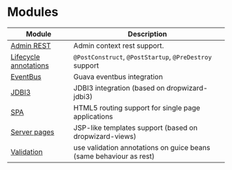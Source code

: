 # Modules


Module | Description
-------|------------
[Admin REST](../extras/admin-rest.md) | Admin context rest support.
[Lifecycle annotations](../extras/lifecycle-annotations.md) | `@PostConstruct`, `@PostStartup`, `@PreDestroy` support
[EventBus](../extras/eventbus.md) | Guava eventbus integration
[JDBI3](../extras/jdbi3.md) | JDBI3 integration (based on dropwizard-jdbi3)
[SPA](../extras/spa.md) | HTML5 routing support for single page applications
[Server pages](../extras/gsp.md) | JSP-like templates support (based on dropwizard-views)
[Validation](../extras/validation.md) | use validation annotations on guice beans (same behaviour as rest)
